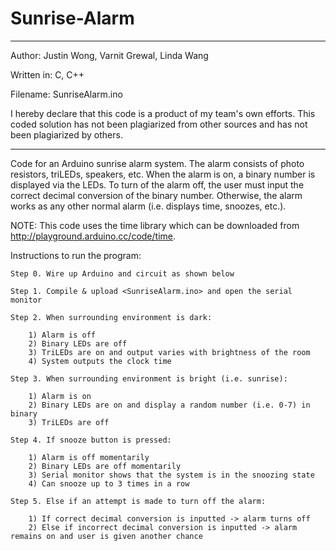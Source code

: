 Sunrise-Alarm
=============

************************************************
Author: Justin Wong, Varnit Grewal, Linda Wang 

Written in: C, C++

Filename: SunriseAlarm.ino
	
I hereby declare that this code is a product 
of my team's own efforts. This coded solution has
not been plagiarized from other sources and
has not been plagiarized by others.
************************************************

Code for an Arduino sunrise alarm system. The alarm consists of photo resistors, triLEDs, speakers, etc. When the alarm is on, a binary number is displayed via the LEDs. To turn of the alarm off, the user must input the correct decimal conversion of the binary number. Otherwise, the alarm works as any other normal alarm (i.e. displays time, snoozes, etc.). 


NOTE: This code uses the time library which can be downloaded from http://playground.arduino.cc/code/time.

Instructions to run the program:

    Step 0. Wire up Arduino and circuit as shown below

    Step 1. Compile & upload <SunriseAlarm.ino> and open the serial monitor
    
    Step 2. When surrounding environment is dark:
        
        1) Alarm is off
        2) Binary LEDs are off
        3) TriLEDs are on and output varies with brightness of the room
        4) System outputs the clock time 
        
    Step 3. When surrounding environment is bright (i.e. sunrise):
      
        1) Alarm is on
        2) Binary LEDs are on and display a random number (i.e. 0-7) in binary
        3) TriLEDs are off 
        
    Step 4. If snooze button is pressed:
        
        1) Alarm is off momentarily
        2) Binary LEDs are off momentarily
        3) Serial monitor shows that the system is in the snoozing state
        4) Can snooze up to 3 times in a row 
        
    Step 5. Else if an attempt is made to turn off the alarm:
    
        1) If correct decimal conversion is inputted -> alarm turns off
        2) Else if incorrect decimal conversion is inputted -> alarm remains on and user is given another chance 
        
